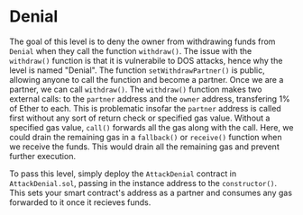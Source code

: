 # Denial

The goal of this level is to deny the owner from withdrawing funds from `Denial` when they call the function `withdraw()`. The issue with the `withdraw()` function is that it is vulnerabile to DOS attacks, hence why the level is named "Denial". The function `setWithdrawPartner()` is public, allowing anyone to call the function and become a partner. Once we are a partner, we can call `withdraw()`. The `withdraw()` function makes two external calls: to the `partner` address and the `owner` address, transfering 1% of Ether to each. This is problematic insofar the `partner` address is called first without any sort of return check or specified gas value. Without a specified gas value, `call()` forwards all the gas along with the call. Here, we could drain the remaining gas in a `fallback()` or `receive()` function when we receive the funds. This would drain all the remaining gas and prevent further execution.

To pass this level, simply deploy the `AttackDenial` contract in `AttackDenial.sol`, passing in the instance address to the `constructor()`. This sets your smart contract's address as a partner and consumes any gas forwarded to it once it recieves funds.